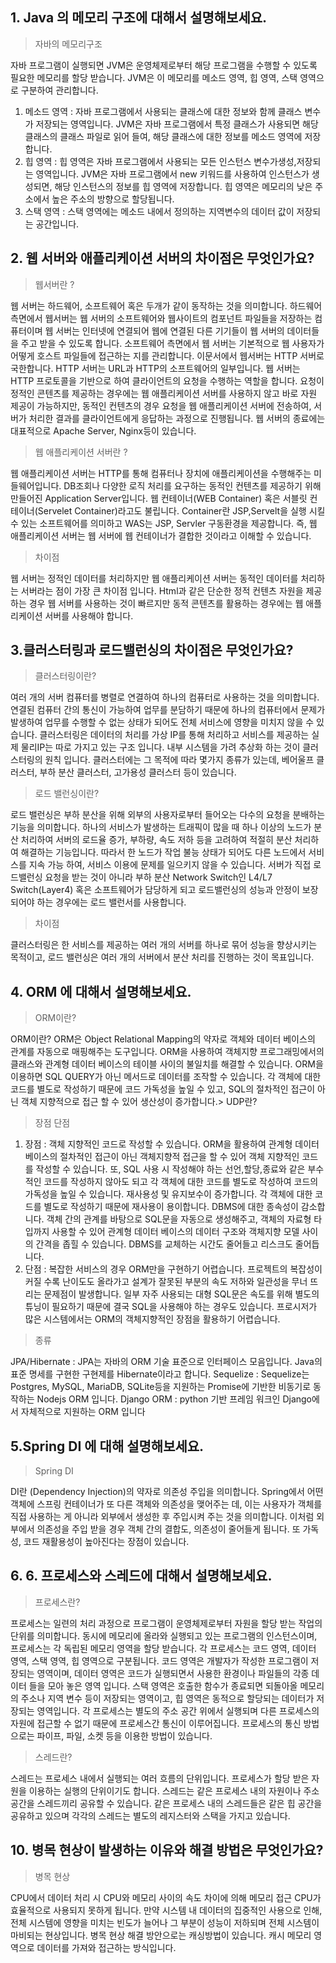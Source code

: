 ## 1. Java 의 메모리 구조에 대해서 설명해보세요.

> 자바의 메모리구조 
  
  자바 프로그램이 실행되면 JVM은 운영체제로부터 해당 프로그램을 수행할 수 있도록 필요한 메모리를 할당 받습니다. JVM은 이 메모리를 메소드 영역, 힙 영역, 스택 영역으로 구분하여 관리합니다.
  1. 메소드 영역 : 자바 프로그램에서 사용되는 클래스에 대한 정보와 함께 클래스 변수가 저장되는 영역입니다. JVM은 자바 프로그램에서 특정 클래스가 사용되면 해당 클래스의 클래스 파일로 읽어 들여, 해당 클래스에 대한 정보를 메소드 영역에 저장합니다.
  2. 힙 영역 : 힙 영역은 자바 프로그램에서 사용되는 모든 인스턴스 변수가생성,저장되는 영역입니다. JVM은 자바 프로그램에서 new 키워드를 사용하여 인스턴스가 생성되면, 해당 인스턴스의 정보를 힙 영역에 저장합니다. 힙 영역은 메모리의 낮은 주소에서 높은 주소의 방향으로 할당됩니다. 
  3. 스택 영역 : 스택 영역에는 메소드 내에서 정의하는 지역변수의 데이터 값이 저장되는 공간입니다. 


## 2. 웹 서버와 애플리케이션 서버의 차이점은 무엇인가요?


> 웹서버란 ?

웹 서버는 하드웨어, 소프트웨어 혹은 두개가 같이 동작하는 것을 의미합니다. 하드웨어 측면에서 웹서버는 웹 서버의 소프트웨어와 웹사이트의 컴포넌트 파일들을 저장하는 컴퓨터이며 웹 서버는 인터넷에 연결되어 웹에 연결된 다른 기기들이 웹 서버의 데이터들을 주고 받을 수 있도록 합니다. 소프트웨어 측면에서 웹 서버는 기본적으로 웹 사용자가 어떻게 호스트 파일들에 접근하는 지를 관리합니다. 이문서에서 웹서버는 HTTP 서버로 국한합니다. HTTP 서버는 URL과 HTTP의 소프트웨어의 일부입니다. 웹 서버는 HTTP 프로토콜을 기반으로 하여 클라이언트의 요청을 수행하는 역할을 합니다. 요청이 정적인 콘텐츠를 제공하는 경우에는 웹 애플리케이션 서버를 사용하지 않고 바로 자원 제공이 가능하지만, 동적인 컨텐츠의 경우 요청을 웹 애플리케이션 서버에 전송하여, 서버가 처리한 결과를 클라이언트에게 응답하는 과정으로 진행됩니다. 웹 서버의 종료에는 대표적으로 Apache Server, Nginx등이 있습니다.
> 웹 애플리케이션 서버란 ?

웹 애플리케이션 서버는 HTTP를 통해 컴퓨터나 장치에 애플리케이션을 수행해주는 미들웨어입니다. DB조회나 다양한 로직 처리를 요구하는 동적인 컨텐츠를 제공하기 위해 만들어진 Application Server입니다. 웹 컨테이너(WEB Container) 혹은 서블릿 컨테이너(Servelet Container)라고도 불립니다. Container란 JSP,Servelt을 실행 시킬 수 있는 소프트웨어를 의미하고 WAS는 JSP, Servler 구동환경을 제공합니다. 즉, 웹 애플리케이션 서버는 웹 서버에 웹 컨테이너가 결합한 것이라고 이해할 수 있습니다. 
>   차이점 

웹 서버는 정적인 데이터를 처리하지만 웹 애플리케이션 서버는 동적인 데이터를 처리하는 서버라는 점이 가장 큰 차이점 입니다. Html과 같은 단순한 정적 컨텐츠 자원을 제공하는 경우 웹 서버를 사용하는 것이 빠르지만 동적 콘텐츠를 활용하는 경우에는 웹 애플리케이션 서버를 사용해야 합니다. 
## 3.클러스터링과 로드밸런싱의 차이점은 무엇인가요?

> 클러스터링이란?

여러 개의 서버 컴퓨터를 병렬로 연결하여 하나의 컴퓨터로 사용하는 것을 의미합니다. 연결된 컴퓨터 간의 통신이 가능하여 업무를 분담하기 때문에 하나의 컴퓨터에서 문제가 발생하여 업무를 수행할 수 없는 상태가 되어도 전체 서비스에 영향을 미치지 않을 수 있습니다. 클러스터링은 데이터의 처리를 가상 IP를 통해 처리하고 서비스를 제공하는 실제 물리IP는 따로 가지고 있는 구조 입니다. 내부 시스템을 가려 추상화 하는 것이 클러스터링의 원칙 입니다. 
클러스터에는 그 목적에 따라 몇가지 종류가 있는데, 베어울프 클러스터, 부하 분산 클러스터, 고가용성 클러스터 등이 있습니다. 

> 로드 밸런싱이란?
  
  로드 밸런싱은 부하 분산을 위해 외부의 사용자로부터 들어오는 다수의 요청을 분배하는 기능을 의미합니다. 하나의 서비스가 발생하는 트래픽이 많을 때 하나 이상의 노드가 분산 처리하여 서버의 로드율 증가, 부하량, 속도 저하 등을 고려하여 적절히 분산 처리하여 해결하는 기능입니다. 따라서 한 노드가 작업 불능 상태가 되어도 다른 노드에서 서비스를 지속 가능 하여, 서비스 이용에 문제를 일으키지 않을 수 있습니다. 서버가 직접 로드밸런싱 요청을 받는 것이 아니라 부하 분산 Network Switch인 L4/L7 Switch(Layer4) 혹은 소프트웨어가 담당하게 되고 로드밸런싱의 성능과 안정이 보장되어야 하는 경우에는 로드 밸런서를 사용합니다.
> 차이점
  
  클러스터링은 한 서비스를 제공하는 여러 개의 서버를 하나로 묶어 성능을 향상시키는 목적이고, 로드 밸런싱은 여러 개의 서버에서 분산 처리를 진행하는 것이 목표입니다.
## 4. ORM 에 대해서 설명해보세요.
> ORM이란?
 
 ORM이란? ORM은 Object Relational Mapping의 약자로 객체와 데이터 베이스의 관계를 자동으로 매핑해주는 도구입니다. ORM을 사용하여 객체지향 프로그래밍에서의 클래스와 관계형 데이터 베이스의 테이블 사이의 불일치를 해결할 수 있습니다. ORM을 이용하면 SQL QUERY가 아닌 메서드로 데이터를 조작할 수 있습니다. 각 객체에 대한 코드를 별도로 작성하기 때문에 코드 가독성을 높일 수 있고, SQL의 절차적인 접근이 아닌 객체 지향적으로 접근 할 수 있어 생산성이 증가합니다.>  UDP란?

> 장점 단점

1. 장점 : 객체 지향적인 코드로 작성할 수 있습니다.
ORM을 활용하여 관계형 데이터 베이스의 절차적인 접근이 아닌 객체지향적 접근을 할 수 있어 객체 지향적인 코드를 작성할 수 있습니다. 또, SQL 사용 시 작성해야 하는 선언,할당,종료와 같은 부수적인 코드를 작성하지 않아도 되고 각 객체에 대한 코드를 별도로 작성하여 코드의 가독성을 높일 수 있습니다.
재사용성 및 유지보수이 증가합니다.
각 객체에 대한 코드를 별도로 작성하기 때문에 재사용이 용이합니다.
DBMS에 대한 종속성이  감소합니다.
객체 간의 관계를 바탕으로 SQL문을 자동으로 생성해주고, 객체의 자료형 타입까지 사용할 수 있어 관계형 데이터 베이스의 데이터 구조와 객체지향 모델 사이의 간격을 좁힐 수 있습니다. DBMS를 교체하는 시간도 줄어들고 리스크도 줄어듭니다. 
2. 단점 : 복잡한 서비스의 경우 ORM만을 구현하기 어렵습니다.
프로젝트의 복잡성이 커질 수록 난이도도 올라가고 설계가 잘못된 부분의 속도 저하와 일관성을 무너 뜨리는 문제점이 발생합니다. 일부 자주 사용되는 대형 SQL문은 속도를 위해 별도의 튜닝이 필요하기 때문에 결국 SQL을 사용해야 하는 경우도 있습니다. 
프로시저가 많은 시스템에서는 ORM의 객체지향적인 장점을 활용하기 어렵습니다.

> 종류

JPA/Hibernate : JPA는 자바의 ORM 기술 표준으로 인터페이스 모음입니다. Java의 표준 명세를 구현한 구현제를 Hibernate이라고 합니다. Sequelize : Sequelize는 Postgres, MySQL, MariaDB, SQLite등을 지원하는 Promise에 기반한 비동기로 동작하는 Nodejs ORM 입니다. Django ORM : python 기반 프레임 워크인 Django에서 자체적으로 지원하는 ORM 입니다
## 5.Spring DI 에 대해 설명해보세요.
> Spring DI

DI란 (Dependency Injection)의 약자로 의존성 주입을 의미합니다. Spring에서 어떤 객체에 스프링 컨테이너가 또 다른 객체와 의존성을 맺어주는 데, 이는 사용자가 객체를 직접 사용하는 게 아니라 외부에서 생성한 후 주입시켜 주는 것을 의미합니다. 이처럼 외부에서 의존성을 주입 받을 경우 객체 간의 결합도, 의존성이 줄어들게 됩니다. 또 가독성, 코드 재활용성이 높아진다는 장점이 있습니다. 
## 6. 6. 프로세스와 스레드에 대해서 설명해보세요.
> 프로세스란?

프로세스는 일련의 처리 과정으로 프로그램이 운영체제로부터 자원을 할당 받는 작업의 단위를 의미합니다. 동시에 메모리에 올라와 실행되고 있는 프로그램의 인스턴스이며, 프로세스는 각 독립된 메모리 영역을 할당 받습니다. 각 프로세스는 코드 영역, 데이터 영역, 스택 영역, 힙 영역으로 구분됩니다. 코드 영역은 개발자가 작성한 프로그램이 저장되는 영역이며, 데이터 영역은 코드가 실행되면서 사용한 환경이나 파일들의 각종 데이터 들을 모아 놓은 영역 입니다. 스택 영역은 호출한 함수가 종료되면 되돌아올 메모리의 주소나 지역 변수 등이 저장되는 영역이고, 힙 영역은 동적으로 할당되는 데이터가 저장되는 영역입니다. 각 프로세스는 별도의 주소 공간 위에서 실행되며 다른 프로세스의 자원에 접근할 수 없기 때문에 프로세스간 통신이 이루어집니다. 프로세스의 통신 방법으로는 파이프, 파일, 소켓 등을 이용한 방법이 있습니다.

> 스레드란?

스레드는 프로세스 내에서 실행되는 여러 흐름의 단위입니다. 프로세스가 할당 받은 자원을 이용하는 실행의 단위이기도 합니다. 스레드는 같은 프로세스 내의 자원이나 주소 공간을 스레드끼리 공유할 수 있습니다. 같은 프로세스 내의 스레드들은 같은 힙 공간을 공유하고 있으며 각각의 스레드는 별도의 레지스터와 스택을 가지고 있습니다. 

## 10. 병목 현상이 발생하는 이유와 해결 방법은 무엇인가요?
> 병목 현상

CPU에서 데이터 처리 시 CPU와 메모리 사이의 속도 차이에 의해 메모리 접근  CPU가 효율적으로 사용되지 못하게 됩니다. 만약 시스템 내 데이터의 집중적인 사용으로 인해, 전체 시스템에 영향을 미치는 빈도가 늘어나 그 부분이 성능이 저하되며 전체 시스템이 마비되는 현상입니다.
병목 현상 해결 방안으로는 캐싱방법이 있습니다. 
캐시 메모리 영역으로 데이터를 가져와 접근하는 방식입니다. 
